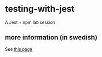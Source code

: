 # testing-with-jest
A Jest + npm lab session

## more information (in swedish)
See [this page](https://mau-webb.github.io/resurser/da355a-vt21/6-utvecklingsmetodik/i1/)
